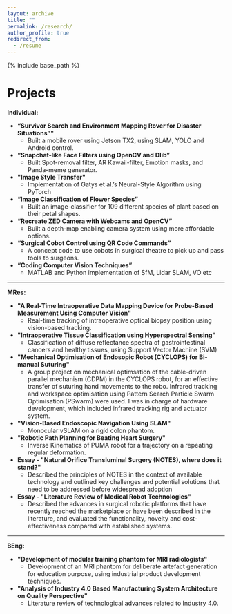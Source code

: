 ```yaml
---
layout: archive
title: ""
permalink: /research/
author_profile: true
redirect_from:
  - /resume
---
```


{% include base_path %}


Projects
====

**Individual:**

* **“Survivor Search and Environment Mapping Rover for Disaster Situations”"**
  * Built a mobile rover using Jetson TX2, using SLAM, YOLO and Android control.
* **“Snapchat-like Face Filters using OpenCV and Dlib”**
  * Built Spot-removal filter, AR Kawaii-filter, Emotion masks, and Panda-meme generator.
* **"Image Style Transfer"**
  * Implementation of Gatys et al.’s Neural-Style Algorithm using PyTorch
* **“Image Classification of Flower Species”**
  * Built an image-classifier for 109 different species of plant based on their petal shapes.
* **“Recreate ZED Camera with Webcams and OpenCV”**
  * Built a depth-map enabling camera system using more affordable options.
* **“Surgical Cobot Control using QR Code Commands”**
  * A concept code to use cobots in surgical theatre to pick up and pass tools to surgeons.
* **“Coding Computer Vision Techniques”**
  * MATLAB and Python implementation of SfM, Lidar SLAM, VO etc
------------

**MRes:**

* **"A Real-Time Intraoperative Data Mapping Device for Probe-Based Measurement Using Computer Vision"**
  * Real-time tracking of intraoperative optical biopsy position using vision-based tracking.
* **"Intraoperative Tissue Classification using Hyperspectral Sensing"**
  * Classification of diffuse reflectance spectra of gastrointestinal cancers and healthy tissues, using Support Vector Machine (SVM)
* **"Mechanical Optimisation of Endosopic Robot (CYCLOPS) for Bi-manual Suturing"**
  * A group project on mechanical optimsation of the cable-driven parallel mechanism (CDPM) in the CYCLOPS robot, for an effective transfer of suturing hand movements to the robo. Infrared tracking and workspace optimisation using Pattern Search Particle Swarm Optimisation (PSwarm) were used. I was in charge of hardware development, which included infrared tracking rig and actuator system.
* **"Vision-Based Endoscopic Navigation Using SLAM"**
  * Monocular vSLAM on a rigid colon phantom.
* **"Robotic Path Planning for Beating Heart Surgery"**
  * Inverse Kinematics of PUMA robot for a trajectory on a repeating regular deformation.
* **Essay - "Natural Orifice Transluminal Surgery (NOTES), where does it stand?"**
  * Described the principles of NOTES in the context of available technology and outlined key challenges and potential solutions that need to be addressed before widespread adoption
* **Essay - "Literature Review of Medical Robot Technologies"**
  * Described the advances in surgical robotic platforms that have recently reached the marketplace or have been described in the literature, and evaluated the functionality, novelty and cost-effectiveness compared with established systems.

------------

**BEng:**

* **"Development of modular training phantom for MRI radiologists"**
  * Development of an MRI phantom for deliberate artefact generation for education purpose, using industrial product development techniques.
* **"Analysis of Industry 4.0 Based Manufacturing System Architecture on Quality Perspective"**
  * Literature review of technological advances related to Industry 4.0.

<br />
